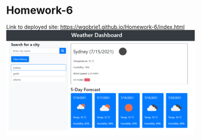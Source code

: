 # Homework-6

Link to deployed site: https://wgobrie1.github.io/Homework-6/index.html
<img src=./assets/images/Homework%206%20SS.PNG>
